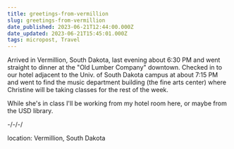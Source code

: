 ```yaml
---
title: greetings-from-vermillion
slug: greetings-from-vermillion
date_published: 2023-06-21T12:44:00.000Z
date_updated: 2023-06-21T15:45:01.000Z
tags: micropost, Travel
---
```


Arrived in Vermillion, South Dakota, last evening about 6:30 PM and went straight to dinner at the "Old Lumber Company" downtown.  Checked in to our hotel adjacent to the Univ. of South Dakota campus at about 7:15 PM and went to find the music department building (the fine arts center) where Christine will be taking classes for the rest of the week.

While she's in class I'll be working from my hotel room here, or maybe from the USD library.

-/-/-/

location: Vermillion, South Dakota
